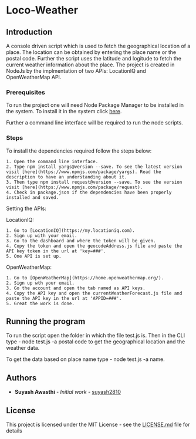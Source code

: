# Loco-Weather

## Introduction

A console driven script which is used to fetch the geographical location of a place. The location can be obtained
by entering the place name or the postal code. Further the script uses the latitude and logitude to fetch the current weather information about the place. The project is created in NodeJs by the implmentation of two APIs: LocationIQ and OpenWeatherMap API.

### Prerequisites

To run the project one will need Node Package Manager to be installed in the system. To install it in the system click [here](https://www.npmjs.com/get-npm). 

Further a command line interface will be required to run the node scripts.


### Steps

To install the dependencies required follow the steps below:

```
1. Open the command line interface.
2. Type npm install yargs@version --save. To see the latest version visit [here](https://www.npmjs.com/package/yargs). Read the description to have an understanding about it.
3. Then type npm install request@version --save. To see the version visit [here](https://www.npmjs.com/package/request). 
4. Check in package.json if the dependencies have been properly installed and saved.
```

Setting the APIs:

LocationIQ:

```
1. Go to [LocationIQ](https://my.locationiq.com).
2. Sign up with your email.
3. Go to the dashboard and where the token will be given.
4. Copy the token and open the geocodeAddress.js file and paste the API key token in the url at 'key=###'.
5. One API is set up.
```

OpenWeatherMap:

```
1. Go to [OpenWeatherMap](https://home.openweathermap.org/).
2. Sign up wth your email.
3. Go the account and open the tab named as API keys.
4. Copy the API key and open the currentWeatherForecast.js file and paste the API key in the url at 'APPID=###'.
5. Great the work is done.
```

## Running the program

To run the script open the folder in which the file test.js is. Then in the CLI type - node test.js -a postal code
to get the geographical location and the weather data.

To get the data based on place name type - node test.js -a name.


## Authors

* **Suyash Awasthi** - *Initial work* - [suyash2810](https://github.com/suyash2810)

## License

This project is licensed under the MIT License - see the [LICENSE.md](https://github.com/Suyash2810/Loco-Weather/blob/master/LICENSE) file for details

